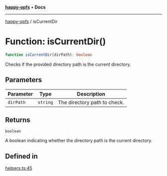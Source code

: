 [**happy-opfs**](../README.md) • **Docs**

***

[happy-opfs](../README.md) / isCurrentDir

# Function: isCurrentDir()

```ts
function isCurrentDir(dirPath): boolean
```

Checks if the provided directory path is the current directory.

## Parameters

| Parameter | Type | Description |
| ------ | ------ | ------ |
| `dirPath` | `string` | The directory path to check. |

## Returns

`boolean`

A boolean indicating whether the directory path is the current directory.

## Defined in

[helpers.ts:45](https://github.com/JiangJie/happy-opfs/blob/dc95a422852928393060b63cb34de24c88ad98b4/src/fs/helpers.ts#L45)
